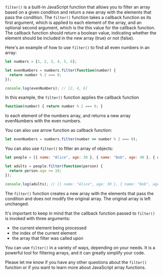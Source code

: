 `filter()` is a built-in JavaScript function that allows you to filter an array based on a given condition and return a new array with the elements that pass the condition. The `filter()` function takes a callback function as its first argument, which is applied to each element of the array, and an optional second argument, which is the this value for the callback function. The callback function should return a boolean value, indicating whether the element should be included in the new array (true) or not (false).

Here's an example of how to use `filter()` to find all even numbers in an array:

```js
let numbers = [1, 2, 3, 4, 5, 6];

let evenNumbers = numbers.filter(function(number) {
  return number % 2 === 0;
});

console.log(evenNumbers); // [2, 4, 6]
```

In this example, the `filter()` function applies the callback function 
```js
function(number) { return number % 2 === 0; }
```
to each element of the numbers array, and returns a new array evenNumbers with the even numbers.

You can also use arrow function as callback function:

```js
let evenNumbers = numbers.filter(number => number % 2 === 0);
```

You can also use `filter()` to filter an array of objects:

```js
let people = [{ name: "Alice", age: 30 }, { name: "Bob", age: 40 }, { name: "Charlie", age: 25 }];

let adults = people.filter(function(person) {
  return person.age >= 18;
});

console.log(adults); // [{ name: "Alice", age: 30 }, { name: "Bob", age: 40 }]
```

The `filter()` function creates a new array with the elements that pass the condition and does not modify the original array. The original array is left unchanged.

It's important to keep in mind that the callback function passed to `filter()` is invoked with three arguments:

- the current element being processed
- the index of the current element
- the array that filter was called upon

You can use `filter()` in a variety of ways, depending on your needs. It is a powerful tool for filtering arrays, and it can greatly simplify your code.

Please let me know if you have any other questions about the `filter()` function or if you want to learn more about JavaScript array functions.